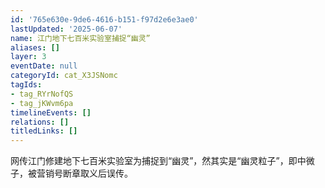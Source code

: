 ```yaml
---
id: '765e630e-9de6-4616-b151-f97d2e6e3ae0'
lastUpdated: '2025-06-07'
name: 江门地下七百米实验室捕捉“幽灵”
aliases: []
layer: 3
eventDate: null
categoryId: cat_X3JSNomc
tagIds:
- tag_RYrNofQS
- tag_jKWvm6pa
timelineEvents: []
relations: []
titledLinks: []
---
```

网传江门修建地下七百米实验室为捕捉到“幽灵”，然其实是“幽灵粒子”，即中微子，被营销号断章取义后误传。
